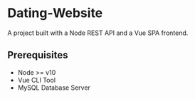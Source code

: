# Dating-Website
A project built with a Node REST API and a Vue SPA frontend.

## Prerequisites
- Node >= v10  
- Vue CLI Tool  
- MySQL Database Server  

